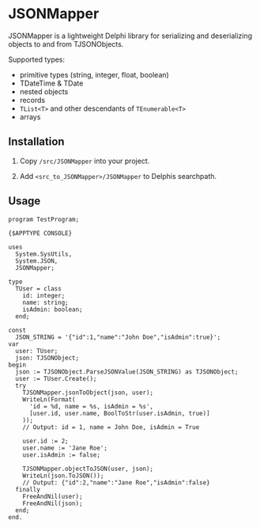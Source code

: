 # JSONMapper

JSONMapper is a lightweight Delphi library for serializing and deserializing objects to and from TJSONObjects. 

Supported types:
- primitive types (string, integer, float, boolean)
- TDateTime & TDate
- nested objects
- records
- `TList<T>` and other descendants of `TEnumerable<T>`
- arrays

## Installation

1. Copy `/src/JSONMapper` into your project.

2. Add `<src_to_JSONMapper>/JSONMapper` to Delphis searchpath.

## Usage

```delphi
program TestProgram;

{$APPTYPE CONSOLE}

uses
  System.SysUtils,
  System.JSON,
  JSONMapper;

type
  TUser = class
    id: integer;
    name: string;
    isAdmin: boolean;
  end;

const
  JSON_STRING = '{"id":1,"name":"John Doe","isAdmin":true}';
var
  user: TUser;
  json: TJSONObject;
begin
  json := TJSONObject.ParseJSONValue(JSON_STRING) as TJSONObject;
  user := TUser.Create();
  try
    TJSONMapper.jsonToObject(json, user);
    WriteLn(Format(
      'id = %d, name = %s, isAdmin = %s',
      [user.id, user.name, BoolToStr(user.isAdmin, true)]
    ));
    // Output: id = 1, name = John Doe, isAdmin = True

    user.id := 2;
    user.name := 'Jane Roe';
    user.isAdmin := false;

    TJSONMapper.objectToJSON(user, json);
    WriteLn(json.ToJSON());
    // Output: {"id":2,"name":"Jane Roe","isAdmin":false}
  finally
    FreeAndNil(user);
    FreeAndNil(json);
  end;
end.

```